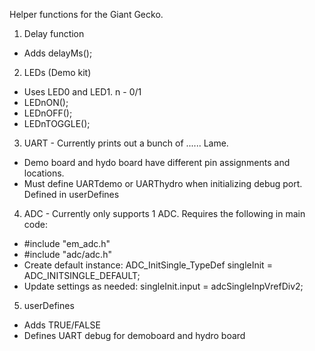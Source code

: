Helper functions for the Giant Gecko.

1. Delay function
  * Adds delayMs();
2. LEDs (Demo kit)
  * Uses LED0 and LED1. n - 0/1
  * LEDnON();
  * LEDnOFF();
  * LEDnTOGGLE();
3. UART - Currently prints out a bunch of ...... Lame.
  * Demo board and hydo board have different pin assignments and locations.
  * Must define UARTdemo or UARThydro when initializing debug port. Defined in userDefines
4. ADC - Currently only supports 1 ADC. Requires the following in main code:
  * #include "em_adc.h"
  * #include "adc/adc.h"
  * Create default instance: ADC_InitSingle_TypeDef singleInit = ADC_INITSINGLE_DEFAULT;
  * Update settings as needed: singleInit.input = adcSingleInpVrefDiv2;
5. userDefines
  * Adds TRUE/FALSE
  * Defines UART debug for demoboard and hydro board

